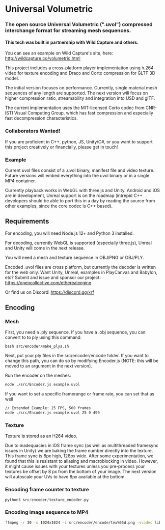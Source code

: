 # Universal Volumetric

### The open source Universal Volumetric (".uvol") compressed interchange format for streaming mesh sequences. 

#### This tech was built in partnership with Wild Capture and others. 

You can see an example on Wild Capture's site, here: http://wildcapture.co/volumetric.html

This project  includes a cross-platform player implementation using h.264 video for texture encoding and Draco and Corto compression for GLTF 3D model.

The initial version focuses on performance. Currently, single material mesh sequences of any length are supported. The next version will focus on higher compression ratio, streamability and integration into USD and glTF.

The current implementation uses the MIT-licensed Corto codec from CNR-ISTI Visual Computing Group, which has fast compression and especially fast decompression characteristics.

### Collaborators Wanted!
If you are proficient in C++, python, JS, Unity/C#, or you want to support this project creatively or financially, please get in touch!

### Example

Current uvol files consist of a .uvol binary, manifest file and video texture. Future versions will embed everything into the uvol binary or in a single MP4 container.

Currently playback works in WebGL with three.js and Unity. Android and iOS are in development, Unreal support is on the roadmap (intrepid C++ developers should be able to port this in a day by reading the source from other examples, since the core codec is C++ based).

## Requirements
For encoding, you will need Node.js 12+ and Python 3 installed.

For decoding, currently WebGL is supported (especially three.js), Unreal and Unity will come in the next release.

You will need a mesh and texture sequence in OBJ/PNG or OBJ/PLY.

Encoded .uvol files are cross platform, but currently the decoder is written for the web only. Want Unity, Unreal, examples in PlayCanvas and Babylon, etc? Submit and issue and sponsor our project:
https://opencollective.com/etherealengine

Or find us on Discord!
https://discord.gg/xrf

## Encoding

### Mesh

First, you need a .ply sequence. If you have a .obj sequence, you can convert to to ply using this command:
```
bash src/encoder/make_plys.sh
```

Next, put your ply files in the src/encoder/encode folder. If you want to change this path, you can do so by modifying Encoder.js (NOTE: this will be moved to an argument in the next version).

Run the encoder on the meshes:
```bash
node ./src/Encoder.js example.uvol
```

If you want to set a specific framerange or frame rate, you can set that as well
```bash
// Extended Example: 25 FPS, 500 frames
node ./src/Encoder.js example.uvol 25 0 499
```

### Texture

Texture is stored as an H264 video.

Due to inadequacies in iOS frame sync (as well as multithreaded framesync issues in Unity) we are baking the frame number directly into the texture. This frame sync is 8px high, 128px wide. After some experimentation, we found that this is resistant to aliasing and macroblocking in video. However, it might cause issues with your textures unless you pre-process your textures be offset by 8 px from the bottom of your image. The next version will autoscale your UVs to have 8px available at the bottom.

### Encoding frame counter to texture
```python
python3 src/encoder/texture_encoder.py
```

### Encoding image sequence to MP4
```bash
ffmpeg -r 30 -s 1024x1024 -i src/encoder/encode/tex%05d.png -vcodec libx264 -crf 25 example.mp4
```

